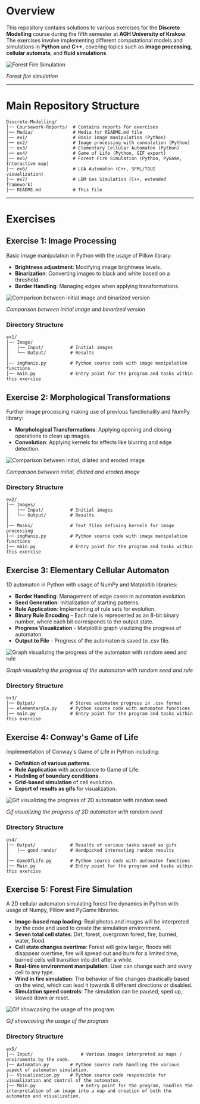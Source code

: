 # Overview
This repository contains solutions to various exercises for the **Discrete Modelling** course during the fifth semester at **AGH University of Krakow**. The exercises involve implementing different computational models and simulations in **Python** and **C++**, covering topics such as **image processing**, **cellular automata**, and **fluid simulations**.

![Forest Fire Simulation](Media/ex5_forest_fire.gif)

*Forest fire simulation*

---

# Main Repository Structure
```
Discrete-Modelling/
│── Coursework-Reports/  # Contains reports for exercises
│── Media/               # Media for README.md file
│── ex1/                 # Basic image manipulation (Python)
│── ex2/                 # Image processing with convolution (Python)
│── ex3/                 # Elementary Cellular Automaton (Python)
│── ex4/                 # Game of Life (Python, GIF export)
│── ex5/                 # Forest Fire Simulation (Python, PyGame, Interactive map)
│── ex6/                 # LGA Automaton (C++, SFML/TGUI visualization)
│── ex7/                 # LBM Gas Simulation (C++, extended framework)
│── README.md            # This file
```
---

# Exercises
## Exercise 1: Image Processing
Basic image manipulation in Python with the usage of Pillow library:
- **Brightness adjustment**: Modifying image brightness levels.
- **Binarization**: Converting images to black and white based on a threshold.
- **Border Handling**: Managing edges when applying transformations.

![Comparison between initial image and binarized version](Media/ex1_binarization.png)

*Comparison between initial image and binarized version*

### Directory Structure
```
ex1/  
│── Image/
│   │── Input/          # Initial images
│   └── Output/         # Results
│
│── imgManip.py         # Python source code with image manipulation functions
│── main.py             # Entry point for the program and tasks within this exercise
```

## Exercise 2: Morphological Transformations
Further image processing making use of previous functionality and NumPy library:
- **Morphological Transformations**: Applying opening and closing operations to clean up images.
- **Convolution**: Applying kernels for effects like blurring and edge detection.

![Comparison between initial, dilated and eroded image](Media/ex2_comparison.png)

*Comparison between initial, dilated and eroded image*

### Directory Structure
```
ex2/  
│── Images/
│   │── Input/          # Initial images
│   └── Output/         # Results
│
│── Masks/              # Text files defining kernels for image processing
│── imgManip.py         # Python source code with image manipulation functions
│── main.py             # Entry point for the program and tasks within this exercise
```

## Exercise 3: Elementary Cellular Automaton
1D automaton in Python with usage of NumPy and Matplotlib libraries:
- **Border Handling**: Management of edge cases in automaton evolution.
- **Seed Generation**: Initialization of starting patterns.
- **Rule Application**: Implementing of rule sets for evolution.
- **Binary Rule Encoding** – Each rule  is represented as an 8-bit binary number, where each bit corresponds to the output state.
- **Progress Visualization** - Matplotlib graph visulizing the progress of automaton.
- **Output to File** - Progress of the automaton is saved to .csv file.

![Graph visualizing the progress of the automaton with random seed and rule](Media/ex3_graph.png)

*Graph visualizing the progress of the automaton with random seed and rule*

### Directory Structure
```
ex3/  
│── Output/             # Stores automaton progress in .csv format
│── elementaryCa.py     # Python source code with automaton functions
│── main.py             # Entry point for the program and tasks within this exercise
```

## Exercise 4: Conway's Game of Life
Implementation of Conway's Game of Life in Python including:
- **Definition of various patterns**.
- **Rule Application** with accordance to Game of Life.
- **Hadnling of boundary conditions**.
- **Grid-based simulation** of cell evolution.
- **Export of results as gifs** for visualization.

![Gif visualizing the progress of 2D automaton with random seed](Media/ex4_automaton.gif)

*Gif visualizing the progress of 2D automaton with random seed*

### Directory Structure
```
ex4/  
│── Output/				# Results of various tasks saved as gifs
│   │── good rands/		# Handpicked interesting random results
│
│── GameOfLife.py		# Python source code with automaton functions
│── Main.py				# Entry point for the program and tasks within this exercise
```

## Exercise 5: Forest Fire Simulation
A 2D cellular automaton simulating forest fire dynamics in Python with usage of Numpy, Pillow and PyGame libraries.
- **Image-based map loading**: Real photos and images will be interpreted by the code and used to create the simulation environment.
- **Seven total cell states**: Dirt, forest, overgrown forest, fire, burned, water, flood.
- **Cell state changes overtime**: Forest will grow larger, floods will disappear overtime, fire will spread out and burn for a limited time, burned cells will transition into dirt after a while.
- **Real-time environment manipulation**: User can change each and every cell to any type.
- **Wind in fire simulation**: The behavior of fire changes drastically based on the wind, which can lead it towards 8 different directions or disabled.
- **Simulation speed controls**: The simulation can be paused, sped up, slowed down or reset. 


![Gif showcasing the usage of the program](Media/ex5_forest_fire.gif)

*Gif showcasing the usage of the program*

### Directory Structure
```
ex5/  
│── Input/				    # Various images interpreted as maps / enviroments by the code.
│── Automaton.py	    # Python source code handling the various aspect of automaton simulation.
│── Visualization.py	# Python source code responsible for visualization and control of the automaton.
│── Main.py				    # Entry point for the program, handles the interpretation of an image into a map and creation of both the automaton and visualization.
```
